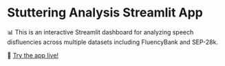 # Stuttering Analysis Streamlit App

📊 This is an interactive Streamlit dashboard for analyzing speech disfluencies across multiple datasets including FluencyBank and SEP-28k.

🔗 [Try the app live!](https://stuttering-analysisapp1-ezpp3rlqrdg3pbpekzshtx.streamlit.app/)
